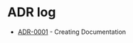 # ADR log

<!-- adrlog -->

* [ADR-0001](0001-creating-documentation.md) - Creating Documentation

<!-- adrlogstop -->
